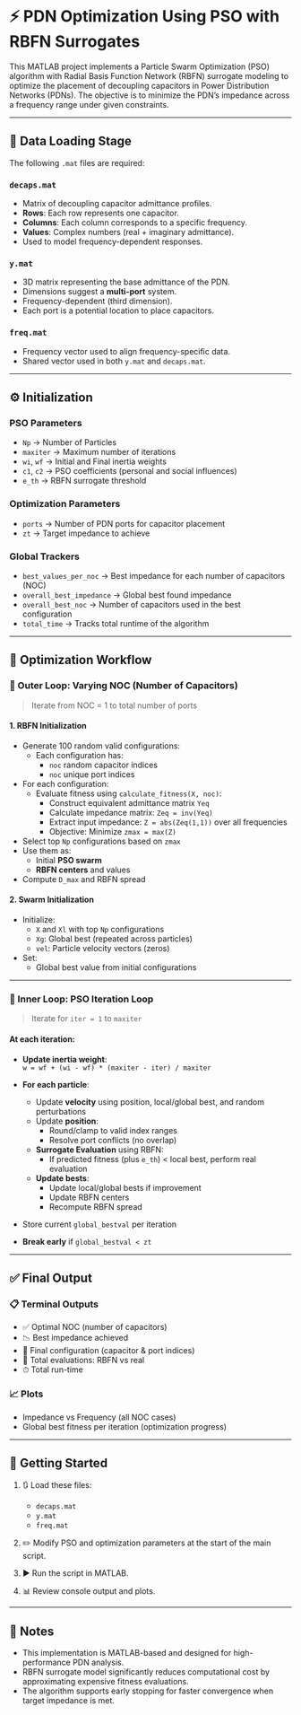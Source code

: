 # ⚡ PDN Optimization Using PSO with RBFN Surrogates

This MATLAB project implements a Particle Swarm Optimization (PSO) algorithm with Radial Basis Function Network (RBFN) surrogate modeling to optimize the placement of decoupling capacitors in Power Distribution Networks (PDNs). The objective is to minimize the PDN’s impedance across a frequency range under given constraints.

---

## 📁 Data Loading Stage

The following `.mat` files are required:

### `decaps.mat`
- Matrix of decoupling capacitor admittance profiles.
- **Rows**: Each row represents one capacitor.
- **Columns**: Each column corresponds to a specific frequency.
- **Values**: Complex numbers (real + imaginary admittance).
- Used to model frequency-dependent responses.

### `y.mat`
- 3D matrix representing the base admittance of the PDN.
- Dimensions suggest a **multi-port** system.
- Frequency-dependent (third dimension).
- Each port is a potential location to place capacitors.

### `freq.mat`
- Frequency vector used to align frequency-specific data.
- Shared vector used in both `y.mat` and `decaps.mat`.

---

## ⚙️ Initialization

### PSO Parameters

- `Np` → Number of Particles
- `maxiter` → Maximum number of iterations
- `wi`, `wf` → Initial and Final inertia weights
- `c1`, `c2` → PSO coefficients (personal and social influences)
- `e_th` → RBFN surrogate threshold

### Optimization Parameters

- `ports` → Number of PDN ports for capacitor placement
- `zt` → Target impedance to achieve

### Global Trackers

- `best_values_per_noc` → Best impedance for each number of capacitors (NOC)
- `overall_best_impedance` → Global best found impedance
- `overall_best_noc` → Number of capacitors used in the best configuration
- `total_time` → Tracks total runtime of the algorithm

---

## 🔁 Optimization Workflow

### 🧭 Outer Loop: Varying NOC (Number of Capacitors)

> Iterate from NOC = 1 to total number of ports

#### 1. RBFN Initialization

- Generate 100 random valid configurations:
  - Each configuration has:
    - `noc` random capacitor indices
    - `noc` unique port indices
- For each configuration:
  - Evaluate fitness using `calculate_fitness(X, noc)`:
    - Construct equivalent admittance matrix `Yeq`
    - Calculate impedance matrix: `Zeq = inv(Yeq)`
    - Extract input impedance: `Z = abs(Zeq(1,1))` over all frequencies
    - Objective: Minimize `zmax = max(Z)`
- Select top `Np` configurations based on `zmax`
- Use them as:
  - Initial **PSO swarm**
  - **RBFN centers** and values
- Compute `D_max` and RBFN spread

#### 2. Swarm Initialization

- Initialize:
  - `X` and `Xl` with top `Np` configurations
  - `Xg`: Global best (repeated across particles)
  - `vel`: Particle velocity vectors (zeros)
- Set:
  - Global best value from initial configurations

---

### 🔄 Inner Loop: PSO Iteration Loop

> Iterate for `iter = 1` to `maxiter`

#### At each iteration:

- **Update inertia weight**:  
  `w = wf + (wi - wf) * (maxiter - iter) / maxiter`

- **For each particle**:
  - Update **velocity** using position, local/global best, and random perturbations
  - Update **position**:
    - Round/clamp to valid index ranges
    - Resolve port conflicts (no overlap)
  - **Surrogate Evaluation** using RBFN:
    - If predicted fitness (plus `e_th`) < local best, perform real evaluation
  - **Update bests**:
    - Update local/global bests if improvement
    - Update RBFN centers
    - Recompute RBFN spread
- Store current `global_bestval` per iteration
- **Break early** if `global_bestval < zt`

---

## ✅ Final Output

### 📋 Terminal Outputs
- ✅ Optimal NOC (number of capacitors)
- 📉 Best impedance achieved
- 📌 Final configuration (capacitor & port indices)
- 🔁 Total evaluations: RBFN vs real
- ⏱ Total run-time

### 📈 Plots
- Impedance vs Frequency (all NOC cases)
- Global best fitness per iteration (optimization progress)

---

## 🚀 Getting Started

1. 🔃 Load these files:
   - `decaps.mat`
   - `y.mat`
   - `freq.mat`

2. ✏️ Modify PSO and optimization parameters at the start of the main script.

3. ▶️ Run the script in MATLAB.

4. 📊 Review console output and plots.

---

## 📌 Notes

- This implementation is MATLAB-based and designed for high-performance PDN analysis.
- RBFN surrogate model significantly reduces computational cost by approximating expensive fitness evaluations.
- The algorithm supports early stopping for faster convergence when target impedance is met.



